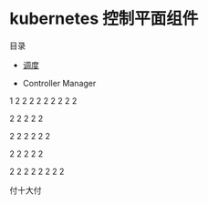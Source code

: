 # kubernetes 控制平面组件

目录

* <a href="#P1">调度</a>

  

  

  

* Controller Manager

  
















1
2
2
2
2
2
2
2
2
2

2
2
2
2
2

2
2
2
2
2
2

2
2
2
2
2

2
2
2
2
2
2
2
2

























<a name="P1">付十大付</a>
